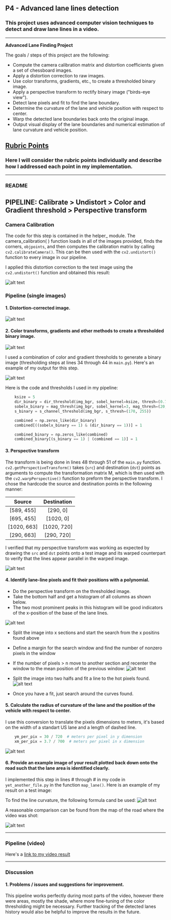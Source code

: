## P4 - Advanced lane lines detection

### This project uses advanced computer vision techniques to detect and draw lane lines in a video. 

---

**Advanced Lane Finding Project**

The goals / steps of this project are the following:

* Compute the camera calibration matrix and distortion coefficients given a set of chessboard images.
* Apply a distortion correction to raw images.
* Use color transforms, gradients, etc., to create a thresholded binary image.
* Apply a perspective transform to rectify binary image ("birds-eye view").
* Detect lane pixels and fit to find the lane boundary.
* Determine the curvature of the lane and vehicle position with respect to center.
* Warp the detected lane boundaries back onto the original image.
* Output visual display of the lane boundaries and numerical estimation of lane curvature and vehicle position.

[//]: # "Image References"

[image1]: ./output_images/download.png "Undistorted"
[image2]: ./output_images/download(1).png "Road Transformed"
[image3]: ./output_images/download(2).png "Binary Example"
[image4]: ./output_images/download(3).png "Warp Example"
[image5]: ./output_images/download(5).png  "Fit Visual"
[image6]: ./output_images/download(6).png  "Output"
[image7]: ./output_images/download(7).png  "Output"
[image8]: ./output_images/download(9).png  "Output"
[image10]: ./output_images/download(10).png  "Output"
[image11]: ./output_images/download(11).png  "Output"
[video1]: ./video_out_final.mp4 "Video"

## [Rubric Points](https://review.udacity.com/#!/rubrics/571/view)

### Here I will consider the rubric points individually and describe how I addressed each point in my implementation.  

---

### README

## PIPELINE: Calibrate > Undistort > Color and Gradient threshold > Perspective transform

### Camera Calibration

The code for this step is contained in the helper_ module. The camera_calibration( ) function loads in all of the  images provided, finds the  corners, `objpoints`, and then computes the calibration matrix by calling `cv2.calibrateCamera()`. This can be then used with the `cv2.undistort()` function to  every image in our pipeline. 

I applied this distortion correction to the test image using the `cv2.undistort()` function and obtained this result: 

![alt text][image1]

### Pipeline (single images)

#### 1. Distortion-corrected image.

![alt text][image2]

#### 2. Color transforms, gradients and other methods to create a thresholded binary image. 

![alt text][image11]

I used a combination of color and gradient thresholds to generate a binary image (thresholding steps at lines 34 through 44 in `main.py`).  Here's an example of my output for this step.

![alt text][image3]

Here is the code and thresholds I used in my pipeline: 

```python 
	ksize = 5
    dir_binary = dir_threshold(img_bgr, sobel_kernel=ksize, thresh=(0.7, 1.3))
    sobelx_binary = mag_thresh(img_bgr, sobel_kernel=3, mag_thresh=(20, 100))
    s_binary = s_channel_threshold(img_bgr, s_thresh=(170, 255))

    combined = np.zeros_like(dir_binary)
    combined[((sobelx_binary == 1) & (dir_binary == 1))] = 1

    combined_binary = np.zeros_like(combined)
    combined_binary[(s_binary == 1) | (combined == 1)] = 1
```

#### 3. Perspective transform

The transform is being done in lines 48 through 51 of the `main.py` function. `cv2.getPerspectiveTransform()` takes (`src`) and destination (`dst`) points as arguments to compute the transformation matrix M, which is then used with the `cv2.warpPerspective()` function to preform the perspective transform.  I chose the hardcode the source and destination points in the following manner:

|   Source    | Destination |
| :---------: | :---------: |
| [589, 455]  |  [290, 0]   |
| [695, 455]  |  [1020, 0]  |
| [1020, 663] | [1020, 720] |
| [290, 663]  | [290, 720]  |

I verified that my perspective transform was working as expected by drawing the `src` and `dst` points onto a test image and its warped counterpart to verify that the lines appear parallel in the warped image.

![alt text][image4]

#### 4. Identify lane-line pixels and fit their positions with a polynomial.

- Do the perspective transform on the thresholded image. 
- Take the bottom half and get a histogram of all columns as shown below.
- The two most prominent peaks in this histogram will be good indicators of the x-position of the base of the lane lines.

![alt text][image6]
- Split the image into x sections and start the search from the x positins found above
- Define a margin for the search window and find the number of nonzero pixels in the window
- If the number of pixels > n move to another section and recenter the window to the mean position of the previous window:
   ![alt text][image7]

- Split the image into two halfs and fit a line to the hot pixels found.
   ![alt text][image5]
- Once you have a fit, just search around the curves found.

#### 5. Calculate the radius of curvature of the lane and the position of the vehicle with respect to center.

I use this conversion to translate the pixels dimensions to meters, it's based on the width of a standart US lane and a length of dashed line. 

```python
    ym_per_pix = 30 / 720  # meters per pixel in y dimension
    xm_per_pix = 3.7 / 700  # meters per pixel in x dimension
```
 ![alt text][image8]


#### 6. Provide an example image of your result plotted back down onto the road such that the lane area is identified clearly.

I implemented this step in lines # through # in my code in `yet_another_file.py` in the function `map_lane()`.  Here is an example of my result on a test image:

To find the line curvature, the following formula cand be used:
![alt text][image8]

A reasonable comparison can be found from the map of the road where the video was shot:

![alt text][image10]

---

### Pipeline (video)

Here's a [link to my video result](./video_out_final.mp4)

---

### Discussion

#### 1. Problems / issues and suggestions for improvement.

This pipeline works perfectly during most parts of the video, however there were areas, mostly the shade, where more fine-tuning of the color thresholding might be necessary. Further tracking of the detected lanes history would also be helpful to improve the results in the future.
